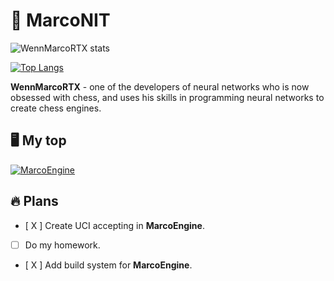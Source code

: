 # 📃 MarcoNIT

![WennMarcoRTX stats](https://github-readme-stats.vercel.app/api?username=WennMarcoRTX&show_icons=true&theme=radical)

[![Top Langs](https://github-readme-stats.vercel.app/api/top-langs/?username=WEnnMarcoRTX&layout=compact&theme=radical)](https://github.com/anuraghazra/github-readme-stats)

**WennMarcoRTX** - one of the developers of neural networks who is now obsessed with chess, and uses his skills in programming neural networks to create chess engines.

## 🖥️ My top
[![MarcoEngine](https://github-readme-stats.vercel.app/api/pin/?username=WennMarcoRTX&repo=MarcoEngine&theme=radical)](https://github.com/WennMarcoRTX/MarcoEngine)

## 🔥 Plans
- [ X ] Create UCI accepting in __MarcoEngine__.
- [ ] Do my homework.
- [ X ] Add build system for __MarcoEngine__.
